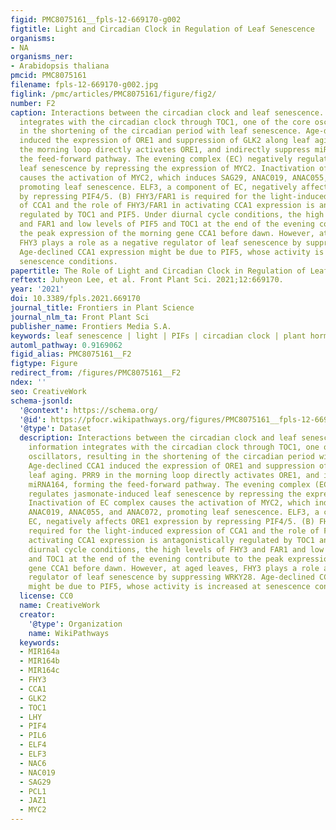 ```yaml
---
figid: PMC8075161__fpls-12-669170-g002
figtitle: Light and Circadian Clock in Regulation of Leaf Senescence
organisms:
- NA
organisms_ner:
- Arabidopsis thaliana
pmcid: PMC8075161
filename: fpls-12-669170-g002.jpg
figlink: /pmc/articles/PMC8075161/figure/fig2/
number: F2
caption: Interactions between the circadian clock and leaf senescence. (A) Age information
  integrates with the circadian clock through TOC1, one of the core oscillators, resulting
  in the shortening of the circadian period with leaf senescence. Age-declined CCA1
  induced the expression of ORE1 and suppression of GLK2 along leaf aging. PRR9 in
  the morning loop directly activates ORE1, and indirectly suppress miRNA164, forming
  the feed-forward pathway. The evening complex (EC) negatively regulates jasmonate-induced
  leaf senescence by repressing the expression of MYC2. Inactivation of EC complex
  causes the activation of MYC2, which induces SAG29, ANAC019, ANAC055, and ANAC072,
  promoting leaf senescence. ELF3, a component of EC, negatively affects ORE1 expression
  by repressing PIF4/5. (B) FHY3/FAR1 is required for the light-induced expression
  of CCA1 and the role of FHY3/FAR1 in activating CCA1 expression is antagonistically
  regulated by TOC1 and PIF5. Under diurnal cycle conditions, the high levels of FHY3
  and FAR1 and low levels of PIF5 and TOC1 at the end of the evening contribute to
  the peak expression of the morning gene CCA1 before dawn. However, at aged leaves,
  FHY3 plays a role as a negative regulator of leaf senescence by suppressing WRKY28.
  Age-declined CCA1 expression might be due to PIF5, whose activity is increased at
  senescence conditions.
papertitle: The Role of Light and Circadian Clock in Regulation of Leaf Senescence.
reftext: Juhyeon Lee, et al. Front Plant Sci. 2021;12:669170.
year: '2021'
doi: 10.3389/fpls.2021.669170
journal_title: Frontiers in Plant Science
journal_nlm_ta: Front Plant Sci
publisher_name: Frontiers Media S.A.
keywords: leaf senescence | light | PIFs | circadian clock | plant hormones
automl_pathway: 0.9169062
figid_alias: PMC8075161__F2
figtype: Figure
redirect_from: /figures/PMC8075161__F2
ndex: ''
seo: CreativeWork
schema-jsonld:
  '@context': https://schema.org/
  '@id': https://pfocr.wikipathways.org/figures/PMC8075161__fpls-12-669170-g002.html
  '@type': Dataset
  description: Interactions between the circadian clock and leaf senescence. (A) Age
    information integrates with the circadian clock through TOC1, one of the core
    oscillators, resulting in the shortening of the circadian period with leaf senescence.
    Age-declined CCA1 induced the expression of ORE1 and suppression of GLK2 along
    leaf aging. PRR9 in the morning loop directly activates ORE1, and indirectly suppress
    miRNA164, forming the feed-forward pathway. The evening complex (EC) negatively
    regulates jasmonate-induced leaf senescence by repressing the expression of MYC2.
    Inactivation of EC complex causes the activation of MYC2, which induces SAG29,
    ANAC019, ANAC055, and ANAC072, promoting leaf senescence. ELF3, a component of
    EC, negatively affects ORE1 expression by repressing PIF4/5. (B) FHY3/FAR1 is
    required for the light-induced expression of CCA1 and the role of FHY3/FAR1 in
    activating CCA1 expression is antagonistically regulated by TOC1 and PIF5. Under
    diurnal cycle conditions, the high levels of FHY3 and FAR1 and low levels of PIF5
    and TOC1 at the end of the evening contribute to the peak expression of the morning
    gene CCA1 before dawn. However, at aged leaves, FHY3 plays a role as a negative
    regulator of leaf senescence by suppressing WRKY28. Age-declined CCA1 expression
    might be due to PIF5, whose activity is increased at senescence conditions.
  license: CC0
  name: CreativeWork
  creator:
    '@type': Organization
    name: WikiPathways
  keywords:
  - MIR164a
  - MIR164b
  - MIR164c
  - FHY3
  - CCA1
  - GLK2
  - TOC1
  - LHY
  - PIF4
  - PIL6
  - ELF4
  - ELF3
  - NAC6
  - NAC019
  - SAG29
  - PCL1
  - JAZ1
  - MYC2
---
```

